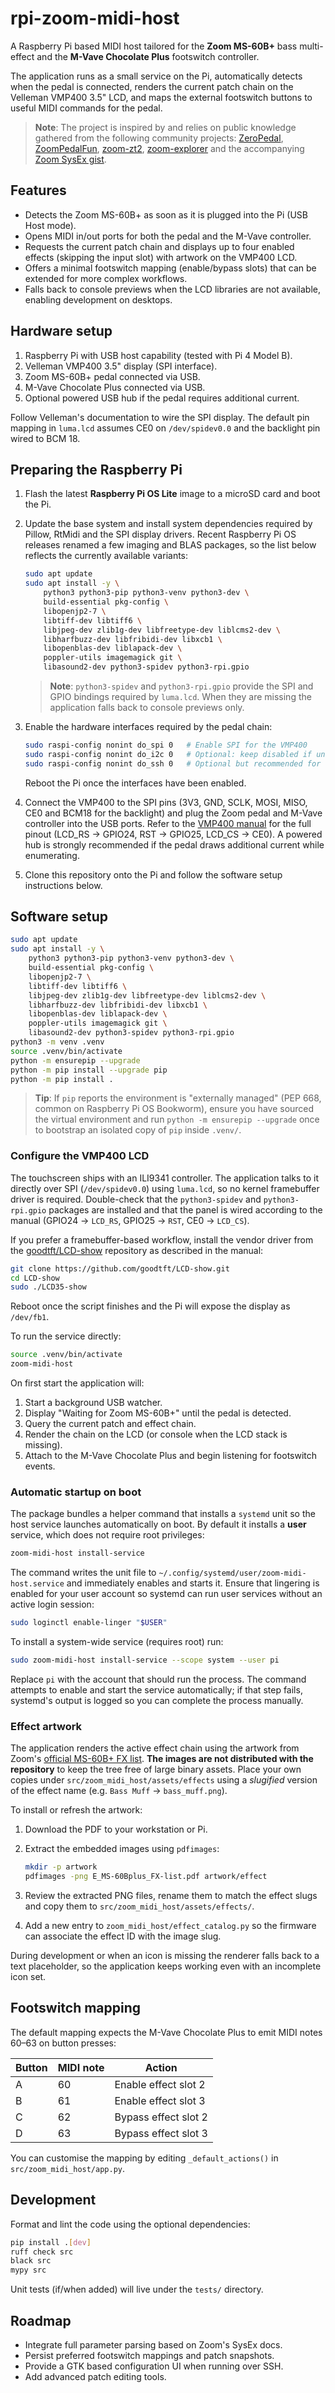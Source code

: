 # rpi-zoom-midi-host

A Raspberry Pi based MIDI host tailored for the **Zoom MS-60B+** bass multi-effect and the **M-Vave Chocolate Plus** footswitch controller.

The application runs as a small service on the Pi, automatically detects when the pedal is connected, renders the current patch chain on the Velleman VMP400 3.5" LCD, and maps the external footswitch buttons to useful MIDI commands for the pedal.

> **Note**: The project is inspired by and relies on public knowledge gathered from the following community projects: [ZeroPedal](https://github.com/matheusbrasil/zeropedal), [ZoomPedalFun](https://github.com/matheusbrasil/ZoomPedalFun), [zoom-zt2](https://github.com/matheusbrasil/zoom-zt2), [zoom-explorer](https://github.com/matheusbrasil/zoom-explorer) and the accompanying [Zoom SysEx gist](https://gist.github.com/matheusbrasil/d0ef99165ae88e6148c7abdf8af79930).

## Features

* Detects the Zoom MS-60B+ as soon as it is plugged into the Pi (USB Host mode).
* Opens MIDI in/out ports for both the pedal and the M-Vave controller.
* Requests the current patch chain and displays up to four enabled effects (skipping the input slot) with artwork on the VMP400 LCD.
* Offers a minimal footswitch mapping (enable/bypass slots) that can be extended for more complex workflows.
* Falls back to console previews when the LCD libraries are not available, enabling development on desktops.

## Hardware setup

1. Raspberry Pi with USB host capability (tested with Pi 4 Model B).
2. Velleman VMP400 3.5" display (SPI interface).
3. Zoom MS-60B+ pedal connected via USB.
4. M-Vave Chocolate Plus connected via USB.
5. Optional powered USB hub if the pedal requires additional current.

Follow Velleman's documentation to wire the SPI display. The default pin mapping in `luma.lcd` assumes CE0 on `/dev/spidev0.0` and the backlight pin wired to BCM 18.

## Preparing the Raspberry Pi

1. Flash the latest **Raspberry Pi OS Lite** image to a microSD card and boot the Pi.
2. Update the base system and install system dependencies required by Pillow, RtMidi and the SPI display drivers.  Recent Raspberry Pi OS releases renamed a few imaging and BLAS packages, so the list below reflects the currently available variants:

   ```bash
   sudo apt update
   sudo apt install -y \
       python3 python3-pip python3-venv python3-dev \
       build-essential pkg-config \
       libopenjp2-7 \
       libtiff-dev libtiff6 \
       libjpeg-dev zlib1g-dev libfreetype-dev liblcms2-dev \
       libharfbuzz-dev libfribidi-dev libxcb1 \
       libopenblas-dev liblapack-dev \
       poppler-utils imagemagick git \
       libasound2-dev python3-spidev python3-rpi.gpio
   ```

   > **Note**: `python3-spidev` and `python3-rpi.gpio` provide the SPI and GPIO bindings required by `luma.lcd`. When they are missing the application falls back to console previews only.

3. Enable the hardware interfaces required by the pedal chain:

   ```bash
   sudo raspi-config nonint do_spi 0   # Enable SPI for the VMP400
   sudo raspi-config nonint do_i2c 0   # Optional: keep disabled if unused
   sudo raspi-config nonint do_ssh 0   # Optional but recommended for remote administration
   ```

   Reboot the Pi once the interfaces have been enabled.

4. Connect the VMP400 to the SPI pins (3V3, GND, SCLK, MOSI, MISO, CE0 and BCM18 for the backlight) and plug the Zoom pedal and M-Vave controller into the USB ports. Refer to the [VMP400 manual](https://cdn.velleman.eu/downloads/29/vmp400_a4v03.pdf) for the full pinout (LCD_RS → GPIO24, RST → GPIO25, LCD_CS → CE0). A powered hub is strongly recommended if the pedal draws additional current while enumerating.

5. Clone this repository onto the Pi and follow the software setup instructions below.

## Software setup

```bash
sudo apt update
sudo apt install -y \
    python3 python3-pip python3-venv python3-dev \
    build-essential pkg-config \
    libopenjp2-7 \
    libtiff-dev libtiff6 \
    libjpeg-dev zlib1g-dev libfreetype-dev liblcms2-dev \
    libharfbuzz-dev libfribidi-dev libxcb1 \
    libopenblas-dev liblapack-dev \
    poppler-utils imagemagick git \
    libasound2-dev python3-spidev python3-rpi.gpio
python3 -m venv .venv
source .venv/bin/activate
python -m ensurepip --upgrade
python -m pip install --upgrade pip
python -m pip install .
```

> **Tip**: If `pip` reports the environment is "externally managed" (PEP 668,
> common on Raspberry Pi OS Bookworm), ensure you have sourced the virtual
> environment and run `python -m ensurepip --upgrade` once to bootstrap an
> isolated copy of `pip` inside `.venv/`.

### Configure the VMP400 LCD

The touchscreen ships with an ILI9341 controller. The application talks to it
directly over SPI (`/dev/spidev0.0`) using `luma.lcd`, so no kernel framebuffer
driver is required. Double-check that the `python3-spidev` and
`python3-rpi.gpio` packages are installed and that the panel is wired according
to the manual (GPIO24 → `LCD_RS`, GPIO25 → `RST`, CE0 → `LCD_CS`).

If you prefer a framebuffer-based workflow, install the vendor driver from the
[goodtft/LCD-show](https://github.com/goodtft/LCD-show) repository as described
in the manual:

```bash
git clone https://github.com/goodtft/LCD-show.git
cd LCD-show
sudo ./LCD35-show
```

Reboot once the script finishes and the Pi will expose the display as `/dev/fb1`.

To run the service directly:

```bash
source .venv/bin/activate
zoom-midi-host
```

On first start the application will:

1. Start a background USB watcher.
2. Display "Waiting for Zoom MS-60B+" until the pedal is detected.
3. Query the current patch and effect chain.
4. Render the chain on the LCD (or console when the LCD stack is missing).
5. Attach to the M-Vave Chocolate Plus and begin listening for footswitch events.

### Automatic startup on boot

The package bundles a helper command that installs a `systemd` unit so the host
service launches automatically on boot. By default it installs a **user**
service, which does not require root privileges:

```bash
zoom-midi-host install-service
```

The command writes the unit file to `~/.config/systemd/user/zoom-midi-host.service`
and immediately enables and starts it. Ensure that lingering is enabled for your
user account so systemd can run user services without an active login session:

```bash
sudo loginctl enable-linger "$USER"
```

To install a system-wide service (requires root) run:

```bash
sudo zoom-midi-host install-service --scope system --user pi
```

Replace `pi` with the account that should run the process. The command attempts
to enable and start the service automatically; if that step fails, systemd's
output is logged so you can complete the process manually.

### Effect artwork

The application renders the active effect chain using the artwork from Zoom's [official MS-60B+ FX list](https://zoomcorp.com/media/documents/E_MS-60Bplus_FX-list.pdf).  **The images are not distributed with the repository** to keep the tree free of large binary assets.  Place your own copies under `src/zoom_midi_host/assets/effects` using a *slugified* version of the effect name (e.g. `Bass Muff` → `bass_muff.png`).

To install or refresh the artwork:

1. Download the PDF to your workstation or Pi.
2. Extract the embedded images using `pdfimages`:

   ```bash
   mkdir -p artwork
   pdfimages -png E_MS-60Bplus_FX-list.pdf artwork/effect
   ```

3. Review the extracted PNG files, rename them to match the effect slugs and copy them to `src/zoom_midi_host/assets/effects/`.
4. Add a new entry to `zoom_midi_host/effect_catalog.py` so the firmware can associate the effect ID with the image slug.

During development or when an icon is missing the renderer falls back to a text placeholder, so the application keeps working even with an incomplete icon set.

## Footswitch mapping

The default mapping expects the M-Vave Chocolate Plus to emit MIDI notes 60–63 on button presses:

| Button | MIDI note | Action |
| ------ | --------- | ------ |
| A | 60 | Enable effect slot 2 |
| B | 61 | Enable effect slot 3 |
| C | 62 | Bypass effect slot 2 |
| D | 63 | Bypass effect slot 3 |

You can customise the mapping by editing `_default_actions()` in `src/zoom_midi_host/app.py`.

## Development

Format and lint the code using the optional dependencies:

```bash
pip install .[dev]
ruff check src
black src
mypy src
```

Unit tests (if/when added) will live under the `tests/` directory.

## Roadmap

* Integrate full parameter parsing based on Zoom's SysEx docs.
* Persist preferred footswitch mappings and patch snapshots.
* Provide a GTK based configuration UI when running over SSH.
* Add advanced patch editing tools.
